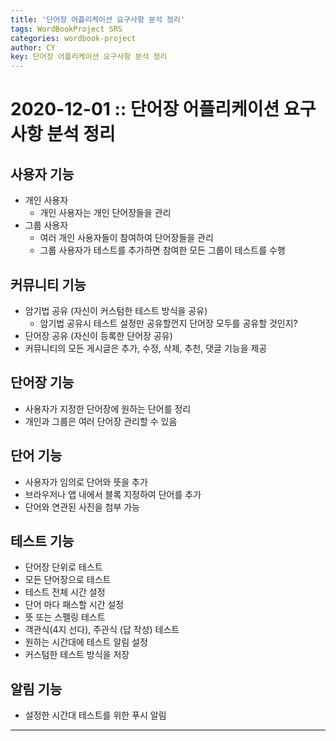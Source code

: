 ```yaml
---
title: '단어장 어플리케이션 요구사항 분석 정리'
tags: WordBookProject SRS
categories: wordbook-project
author: CY
key: 단어장 어플리케이션 요구사항 분석 정리
---
```

# 2020-12-01 :: 단어장 어플리케이션 요구사항 분석 정리

## 사용자 기능

- 개인 사용자
    - 개인 사용자는 개인 단어장들을 관리
- 그룹 사용자
    - 여러 개인 사용자들이 참여하여 단어장들을 관리
    - 그룹 사용자가 테스트를 추가하면 참여한 모든 그룹이 테스트를 수행

## 커뮤니티 기능

- 암기법 공유 (자신이 커스텀한 테스트 방식을 공유)
    - 암기법 공유시 테스트 설정만 공유할껀지 단어장 모두를 공유할 것인지?
- 단어장 공유 (자신이 등록한 단어장 공유)
- 커뮤니티의 모든 게시글은 추가, 수정, 삭제, 추천, 댓글 기능을 제공

## 단어장 기능

- 사용자가 지정한 단어장에 원하는 단어를 정리
- 개인과 그룹은 여러 단어장 관리할 수 있음

## 단어 기능

- 사용자가 임의로 단어와 뜻을 추가
- 브라우저나 앱 내에서 블록 지정하여 단어를 추가
- 단어와 연관된 사진을 첨부 가능

## 테스트 기능

- 단어장 단위로 테스트
- 모든 단어장으로 테스트
- 테스트 전체 시간 설정
- 단어 마다 패스할 시간 설정
- 뜻 또는 스펠링 테스트
- 객관식(4지 선다), 주관식 (답 작성) 테스트
- 원하는 시간대에 테스트 알림 설정
- 커스텀한 테스트 방식을 저장

## 알림 기능

- 설정한 시간대 테스트를 위한 푸시 알림

---
